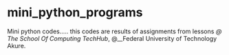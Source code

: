 # mini_python_programs
Mini python codes.....
this codes are results of assignments from lessons *@ The School Of Computing TechHub*, @__Federal University of Technology Akure.
